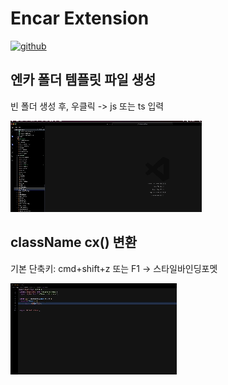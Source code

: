 # Encar Extension

[![github](https://img.shields.io/badge/GitHub-100000?style=for-the-badge&logo=github&logoColor=white)](https://github.com/SangMinL96/encar-extension)



## 엔카 폴더 템플릿 파일 생성

빈 폴더 생성 후, 우클릭 -> js 또는 ts 입력

![Usage](images/템플릿.gif)



## className cx() 변환 

기본 단축키: cmd+shift+z 또는 F1 -> 스타일바인딩포멧

![Usage](images/클래스네임.gif)
